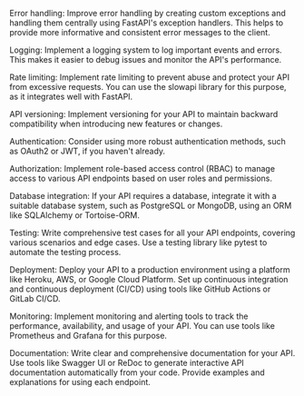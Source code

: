 Error handling: Improve error handling by creating custom exceptions and handling them centrally using FastAPI's exception handlers. This helps to provide more informative and consistent error messages to the client.

Logging: Implement a logging system to log important events and errors. This makes it easier to debug issues and monitor the API's performance.

Rate limiting: Implement rate limiting to prevent abuse and protect your API from excessive requests. You can use the slowapi library for this purpose, as it integrates well with FastAPI.

API versioning: Implement versioning for your API to maintain backward compatibility when introducing new features or changes.

Authentication: Consider using more robust authentication methods, such as OAuth2 or JWT, if you haven't already.

Authorization: Implement role-based access control (RBAC) to manage access to various API endpoints based on user roles and permissions.

Database integration: If your API requires a database, integrate it with a suitable database system, such as PostgreSQL or MongoDB, using an ORM like SQLAlchemy or Tortoise-ORM.

Testing: Write comprehensive test cases for all your API endpoints, covering various scenarios and edge cases. Use a testing library like pytest to automate the testing process.

Deployment: Deploy your API to a production environment using a platform like Heroku, AWS, or Google Cloud Platform. Set up continuous integration and continuous deployment (CI/CD) using tools like GitHub Actions or GitLab CI/CD.

Monitoring: Implement monitoring and alerting tools to track the performance, availability, and usage of your API. You can use tools like Prometheus and Grafana for this purpose.

Documentation: Write clear and comprehensive documentation for your API. Use tools like Swagger UI or ReDoc to generate interactive API documentation automatically from your code. Provide examples and explanations for using each endpoint.